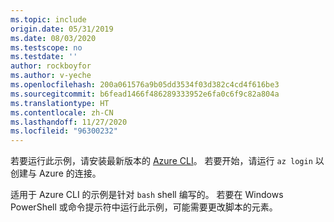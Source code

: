 ```yaml
---
ms.topic: include
origin.date: 05/31/2019
ms.date: 08/03/2020
ms.testscope: no
ms.testdate: ''
author: rockboyfor
ms.author: v-yeche
ms.openlocfilehash: 200a061576a9b05dd3534f03d382c4cd4f616be3
ms.sourcegitcommit: b6fead1466f486289333952e6fa0c6f9c82a804a
ms.translationtype: HT
ms.contentlocale: zh-CN
ms.lasthandoff: 11/27/2020
ms.locfileid: "96300232"
---
```

若要运行此示例，请安装最新版本的 [Azure CLI](https://docs.azure.cn/cli/install-azure-cli)。 若要开始，请运行 `az login` 以创建与 Azure 的连接。

适用于 Azure CLI 的示例是针对 `bash` shell 编写的。 若要在 Windows PowerShell 或命令提示符中运行此示例，可能需要更改脚本的元素。

<!-- Update_Description: update meta properties, wording update, update link -->